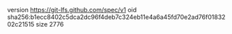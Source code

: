 version https://git-lfs.github.com/spec/v1
oid sha256:b1ecc8402c5dca2dc96f4deb7c324eb11e4a6a45fd70e2ad76f0183202c21515
size 2776
